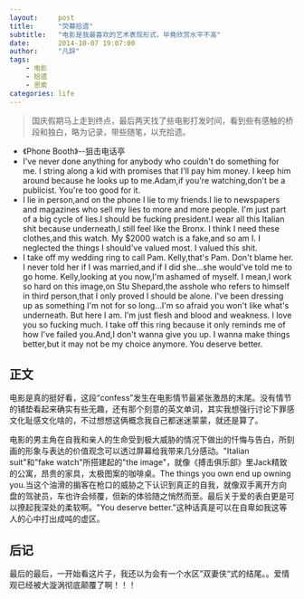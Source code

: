 ```yaml
---
layout:     post
title:      "荧幕拾遗"
subtitle:   "电影是我最喜欢的艺术表现形式，毕竟欣赏水平不高"
date:       2014-10-07 19:07:00
author:     "凡辞"
tags:
    - 电影
    - 拾遗
    - 思索
categories: life
---
```


> 国庆假期马上走到终点，最后两天找了些电影打发时间，看到些有感触的桥段和独白，略为记录，带些随笔，以充拾遗。

* 《Phone Booth》--狙击电话亭
* I've never done anything for anybody who couldn't do something for me. I string along a kid with promises that I'll pay him money. I keep him around because he looks up to me.Adam,if you're watching,don't be a publicist. You're too good for it.
* I lie in person,and on the phone I lie to my friends.I lie to newspapers and magazines who sell my lies to more and more people. I'm just part of a big cycle of lies.I should be fucking president.I wear all this Italian shit because underneath,I still feel like the Bronx. I think I need these clothes,and this watch. My $2000 watch is a fake,and so am I. I neglected the things I should've valued most. I valued this shit.
* I take off my wedding ring to call Pam. Kelly,that's Pam. Don't blame her. I never told her if I was married,and if I did she...she would've told me to go home. Kelly,looking at you now,I'm ashamed of myself. I mean,I work so hard on this image,on Stu Shepard,the asshole who refers to himself in third person,that I only proved I should be alone. I've been dressing up as something I'm not for so long...I'm so afraid you won't like what's underneath. But here I am. I'm just flesh and blood and weakness. I love you so fucking much. I take off this ring because it only reminds me of how I've failed you.And,I don't wanna give you up. I wanna make things better,but it may not be my choice anymore. You deserve better.

## 正文

电影是真的挺好看，这段“confess”发生在电影情节最紧张激昂的末尾。没有情节的铺垫看起来确实有些无趣，还有那个刻意的英文单词，其实我想强行讨论下罪感文化耻感文化啥的，不过想想这俩概念我自己都迷迷蒙蒙，就还是算了。

电影的男主角在自我和亲人的生命受到极大威胁的情况下做出的忏悔与告白，所刻画的形象与表达的价值观念可以透过屏幕给我带来几分感动。"Italian suit"和"fake watch"所搭建起的"the image"，就像《搏击俱乐部》里Jack精致的公寓，昂贵的家具，太极图案的咖啡桌。The things you own end up owning you.当这个油滑的掮客在枪口的威胁之下认识到真正的自我，就像双手离开方向盘的驾驶员，车也许会倾覆，但新的体验随之悄然而至。最后关于爱的表白更是可以撩起我深处的柔软啊。"You deserve better."这种话真是可以在自卑如我这等人的心中打出成吨的虚区。

## 后记

最后的最后，一开始看这片子，我还以为会有一个水区”双妻侠“式的结尾。。爱情观已经被大漩涡彻底颠覆了啊！！！

